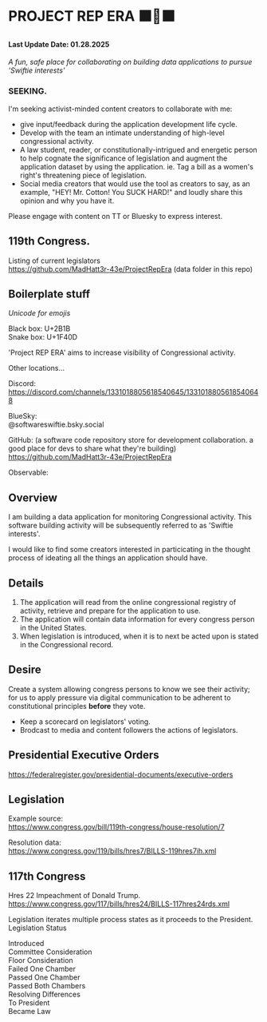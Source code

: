# PROJECT REP ERA  ⬛🐍⬛  
#### Last Update Date:  01.28.2025  


*A fun, safe place for collaborating on building data applications to pursue 'Swiftie interests'*  

### SEEKING.  
I'm seeking activist-minded content creators to collaborate with me:
- give input/feedback during the application development life cycle.  
- Develop with the team an intimate understanding of high-level congressional activity.  
- A law student, reader, or constitutionally-intrigued and energetic person to help cognate the significance of legislation and augment the application dataset by using the application.  ie.  Tag a bill as a women's right's threatening piece of legislation.  
- Social media creators that would use the tool as creators to say, as an example,  "HEY!  Mr. Cotton!  You SUCK HARD!" and loudly share this opinion and why you have it.  


Please engage with content on TT or Bluesky to express interest.

## 119th Congress.  
Listing of current legislators  
https://github.com/MadHatt3r-43e/ProjectRepEra    (data folder in this repo)  


## Boilerplate stuff  

*Unicode for emojis*  

Black box: U+2B1B  
Snake box: U+1F40D  

'Project REP ERA' aims to increase visibility of Congressional activity.  

Other locations...  

Discord:  
https://discord.com/channels/1331018805618540645/1331018805618540648  


BlueSky:  
@softwareswiftie.bsky.social  

GitHub:  (a software code repository store for development collaboration.  a good place for devs to share what they're building)
https://github.com/MadHatt3r-43e/ProjectRepEra

Observable:  



## Overview  
I am building a data application for monitoring Congressional activity.  This software building activity will be subsequently referred to as 'Swiftie interests'.   

I would like to find some creators interested in particicating in the thought process of ideating all the things an application should have.  

## Details  

1.  The application will read from the online congressional registry of activity, retrieve and prepare for the application to use.  
2.  The application will contain data information for every congress person in the United States.  
3.  When legislation is introduced, when it is to next be acted upon is stated in the Congressional record.

## Desire  
Create a system allowing congress persons to know we see their activity; for us to apply pressure via digital communication to be adherent to constitutional principles **before** they vote.  

- Keep a scorecard on legislators' voting.  
- Brodcast to media and content followers the actions of legislators.  


## Presidential Executive Orders  
https://federalregister.gov/presidential-documents/executive-orders  

## Legislation  
Example source:  
https://www.congress.gov/bill/119th-congress/house-resolution/7  

Resolution data:  
https://www.congress.gov/119/bills/hres7/BILLS-119hres7ih.xml  

## 117th Congress  
Hres 22  Impeachment of Donald Trump.
https://www.congress.gov/117/bills/hres24/BILLS-117hres24rds.xml 


Legislation iterates multiple process states as it proceeds to the President.  
Legislation Status  

Introduced  
Committee Consideration  
Floor Consideration  
Failed One Chamber  
Passed One Chamber  
Passed Both Chambers  
Resolving Differences  
To President  
Became Law  